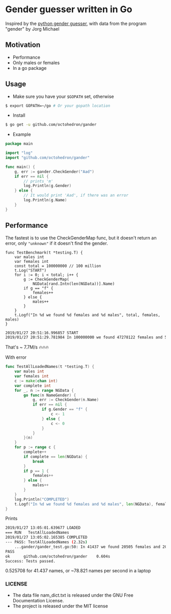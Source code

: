 # Gender guesser written in Go

Inspired by the [python gender guesser](https://github.com/lead-ratings/gender-guesser), with data from the program "gender" by Jorg Michael

## Motivation

+ Performance
+ Only males or females
+ In a go package

## Usage

+ Make sure you have your `$GOPATH` set, otherwise 

```bash
$ export GOPATH=~/go # Or your gopath location
```

+ Install

```bash
$ go get -u github.com/octohedron/gander
```

+ Example

```go
package main

import "log"
import "github.com/octohedron/gander"

func main() {
	g, err := gander.CheckGender("Aad")
	if err == nil {
		// prints 'm'
		log.Println(g.Gender)
	} else {
		// It would print 'Aad', if there was an error
		log.Println(g.Name)
    }
}
```

## Performance

The fastest is to use the CheckGenderMap func, but it doesn't return an error, only `"unknown"` if it doesn't find the gender.

```golang
func TestBenchmark(t *testing.T) {
	var males int
	var females int
	const total = 100000000 // 100 million
	t.Log("START")
	for i := 0; i < total; i++ {
		g := CheckGenderMap(
			NGData[rand.Intn(len(NGData))].Name)
		if g == "f" {
			females++
		} else {
			males++
		}
	}
	t.Logf("In %d we found %d females and %d males", total, females, males)
}
```
```bash
2019/01/27 20:51:16.996857 START
2019/01/27 20:51:29.781984 In 100000000 we found 47278122 females and 52721878 males
```
That's ~ 7.7M/s 🔥🔥🔥

With error
```go
func TestAllLoadedNames(t *testing.T) {
	var males int
	var females int
	c := make(chan int)
	var complete int
	for _, n := range NGData {
		go func(n NameGender) {
			g, err := CheckGender(n.Name)
			if err == nil {
				if g.Gender == "f" {
					c <- 1
				} else {
					c <- 0
				}
			}
		}(n)
	}
	for p := range c {
		complete++
		if complete == len(NGData) {
			break
		}
		if p == 1 {
			females++
		} else {
			males++
		}
	}
	log.Println("COMPLETED")
	t.Logf("In %d we found %d females and %d males", len(NGData), females, males)
}
```

Prints 

```bash
2019/01/27 13:05:01.639677 LOADED
=== RUN   TestAllLoadedNames
2019/01/27 13:05:02.165385 COMPLETED
--- PASS: TestAllLoadedNames (2.32s)
    ...gander/gander_test.go:50: In 41437 we found 20505 females and 20932 males
PASS
ok  	github.com/octohedron/gander	0.604s
Success: Tests passed.
```

0.525708 for 41.437 names, or ~78.821 names per second in a laptop

### LICENSE
+ The data file nam_dict.txt is released under the GNU Free Documentation License.
+ The project is released under the MIT license
